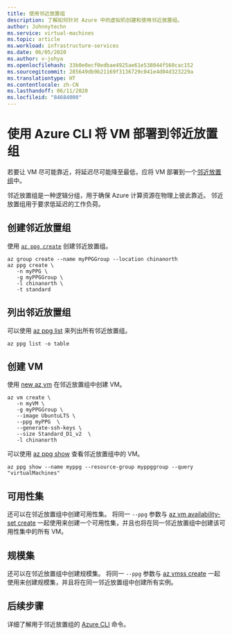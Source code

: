 ```yaml
---
title: 使用邻近放置组
description: 了解如何针对 Azure 中的虚拟机创建和使用邻近放置组。
author: Johnnytechn
ms.service: virtual-machines
ms.topic: article
ms.workload: infrastructure-services
ms.date: 06/05/2020
ms.author: v-johya
ms.openlocfilehash: 33b0e0ecf0edbae4925ae61e538044f560cac152
ms.sourcegitcommit: 285649db9b21169f3136729c041e4d04d323229a
ms.translationtype: HT
ms.contentlocale: zh-CN
ms.lasthandoff: 06/11/2020
ms.locfileid: "84684000"
---
```

<!--Verified successfully-->
# <a name="deploy-vms-to-proximity-placement-groups-using-azure-cli"></a>使用 Azure CLI 将 VM 部署到邻近放置组

若要让 VM 尽可能靠近，将延迟尽可能降至最低，应将 VM 部署到一个[邻近放置组](co-location.md#proximity-placement-groups)中。

邻近放置组是一种逻辑分组，用于确保 Azure 计算资源在物理上彼此靠近。 邻近放置组用于要求低延迟的工作负荷。


## <a name="create-the-proximity-placement-group"></a>创建邻近放置组
使用 [`az ppg create`](https://docs.microsoft.com/cli/azure/ppg?view=azure-cli-latest#az-ppg-create) 创建邻近放置组。 

```azurecli
az group create --name myPPGGroup --location chinanorth
az ppg create \
   -n myPPG \
   -g myPPGGroup \
   -l chinanorth \
   -t standard 
```

## <a name="list-proximity-placement-groups"></a>列出邻近放置组

可以使用 [az ppg list](https://docs.microsoft.com/cli/azure/ppg?view=azure-cli-latest#az-ppg-list) 来列出所有邻近放置组。

```azurecli
az ppg list -o table
```

## <a name="create-a-vm"></a>创建 VM

使用 [new az vm](https://docs.azure.cn/cli/vm?view=azure-cli-latest#az-vm-create) 在邻近放置组中创建 VM。

```azurecli
az vm create \
   -n myVM \
   -g myPPGGroup \
   --image UbuntuLTS \
   --ppg myPPG  \
   --generate-ssh-keys \
   --size Standard_D1_v2  \
   -l chinanorth
```

可以使用 [az ppg show](https://docs.microsoft.com/cli/azure/ppg?view=azure-cli-latest#az-ppg-show) 查看邻近放置组中的 VM。

```azurecli
az ppg show --name myppg --resource-group myppggroup --query "virtualMachines"
```

## <a name="availability-sets"></a>可用性集
还可以在邻近放置组中创建可用性集。 将同一 `--ppg` 参数与 [az vm availability-set create](https://docs.azure.cn/cli/vm/availability-set?view=azure-cli-latest#az-vm-availability-set-create) 一起使用来创建一个可用性集，并且也将在同一邻近放置组中创建该可用性集中的所有 VM。

## <a name="scale-sets"></a>规模集

还可以在邻近放置组中创建规模集。 将同一 `--ppg` 参数与 [az vmss create](https://docs.azure.cn/cli/vmss?view=azure-cli-latest#az-vmss-create) 一起使用来创建规模集，并且将在同一邻近放置组中创建所有实例。

## <a name="next-steps"></a>后续步骤

详细了解用于邻近放置组的 [Azure CLI](https://docs.microsoft.com/cli/azure/ppg?view=azure-cli-latest) 命令。

<!-- Update_Description: update meta properties, wording update, update link -->